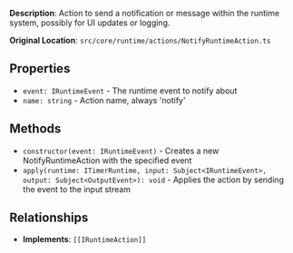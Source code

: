 
**Description**: Action to send a notification or message within the runtime system, possibly for UI updates or logging.

**Original Location**: `src/core/runtime/actions/NotifyRuntimeAction.ts`

## Properties

*   `event: IRuntimeEvent` - The runtime event to notify about
*   `name: string` - Action name, always 'notify'

## Methods

*   `constructor(event: IRuntimeEvent)` - Creates a new NotifyRuntimeAction with the specified event
*   `apply(runtime: ITimerRuntime, input: Subject<IRuntimeEvent>, output: Subject<OutputEvent>): void` - Applies the action by sending the event to the input stream

## Relationships
*   **Implements**: `[[IRuntimeAction]]`